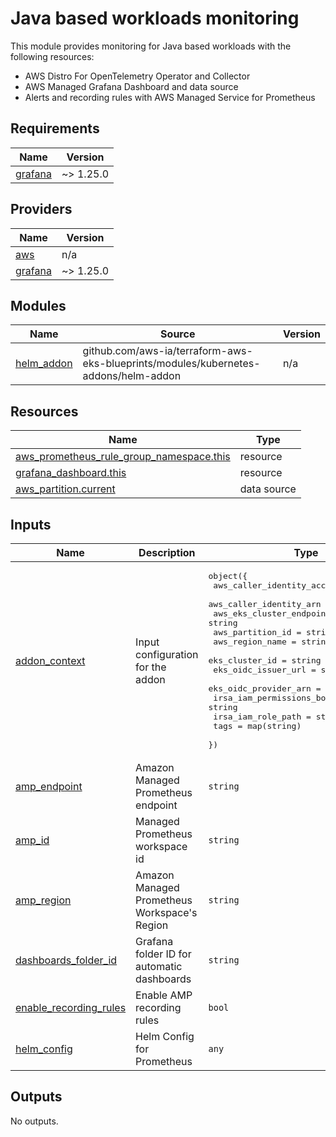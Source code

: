 # Java based workloads monitoring

This module provides monitoring for Java based workloads with the following resources:

- AWS Distro For OpenTelemetry Operator and Collector
- AWS Managed Grafana Dashboard and data source
- Alerts and recording rules with AWS Managed Service for Prometheus

<!-- BEGINNING OF PRE-COMMIT-TERRAFORM DOCS HOOK -->
## Requirements

| Name | Version |
|------|---------|
| <a name="requirement_grafana"></a> [grafana](#requirement\_grafana) | ~> 1.25.0 |

## Providers

| Name | Version |
|------|---------|
| <a name="provider_aws"></a> [aws](#provider\_aws) | n/a |
| <a name="provider_grafana"></a> [grafana](#provider\_grafana) | ~> 1.25.0 |

## Modules

| Name | Source | Version |
|------|--------|---------|
| <a name="module_helm_addon"></a> [helm\_addon](#module\_helm\_addon) | github.com/aws-ia/terraform-aws-eks-blueprints/modules/kubernetes-addons/helm-addon | n/a |

## Resources

| Name | Type |
|------|------|
| [aws_prometheus_rule_group_namespace.this](https://registry.terraform.io/providers/hashicorp/aws/latest/docs/resources/prometheus_rule_group_namespace) | resource |
| [grafana_dashboard.this](https://registry.terraform.io/providers/grafana/grafana/latest/docs/resources/dashboard) | resource |
| [aws_partition.current](https://registry.terraform.io/providers/hashicorp/aws/latest/docs/data-sources/partition) | data source |

## Inputs

| Name | Description | Type | Default | Required |
|------|-------------|------|---------|:--------:|
| <a name="input_addon_context"></a> [addon\_context](#input\_addon\_context) | Input configuration for the addon | <pre>object({<br>    aws_caller_identity_account_id = string<br>    aws_caller_identity_arn        = string<br>    aws_eks_cluster_endpoint       = string<br>    aws_partition_id               = string<br>    aws_region_name                = string<br>    eks_cluster_id                 = string<br>    eks_oidc_issuer_url            = string<br>    eks_oidc_provider_arn          = string<br>    irsa_iam_permissions_boundary  = string<br>    irsa_iam_role_path             = string<br>    tags                           = map(string)<br>  })</pre> | n/a | yes |
| <a name="input_amp_endpoint"></a> [amp\_endpoint](#input\_amp\_endpoint) | Amazon Managed Prometheus endpoint | `string` | n/a | yes |
| <a name="input_amp_id"></a> [amp\_id](#input\_amp\_id) | Managed Prometheus workspace id | `string` | n/a | yes |
| <a name="input_amp_region"></a> [amp\_region](#input\_amp\_region) | Amazon Managed Prometheus Workspace's Region | `string` | `null` | no |
| <a name="input_dashboards_folder_id"></a> [dashboards\_folder\_id](#input\_dashboards\_folder\_id) | Grafana folder ID for automatic dashboards | `string` | n/a | yes |
| <a name="input_enable_recording_rules"></a> [enable\_recording\_rules](#input\_enable\_recording\_rules) | Enable AMP recording rules | `bool` | `true` | no |
| <a name="input_helm_config"></a> [helm\_config](#input\_helm\_config) | Helm Config for Prometheus | `any` | `{}` | no |

## Outputs

No outputs.
<!-- END OF PRE-COMMIT-TERRAFORM DOCS HOOK -->
